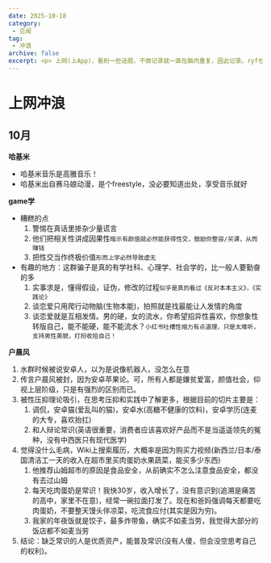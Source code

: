 ```yaml
---
date: 2025-10-18
category: 
 - 见闻
tag:
 - 冲浪
archive: false
excerpt: <p> 上网(上App)，看到一些话题，不做记录就一直在脑内重复，因此记录。ryf也在周报里记录网上看到的东西</p>
---
```


# 上网冲浪
## 10月
**哈基米** 
* 哈基米音乐是高雅音乐！
* 哈基米出自赛马娘动漫，是个freestyle，没必要知道出处，享受音乐就好

**game学**
* 糟糕的点
    1. 警惕在真话里掺杂少量谎言
    2. 他们把相关性讲成因果性`暗示有颜值就必然能获得性交，鼓励你整容/买课，从而赚钱`
    3. 把性交当作终极价值`形而上学必然导致虚无`
* 有趣的地方：这群骗子是真的有学社科、心理学、社会学的，比一般人要勤奋的多
    1. 实事求是，懂得假设，证伪，修改的过程`似乎是真的看过《反对本本主义》，《实践论》`
    2. 谈恋爱只用爬行动物脑(生物本能)，拍照就是找最能让人发情的角度
    3. 谈恋爱就是互相发情。男的硬，女的流水，你希望招异性喜欢，你想象性转版自己，能不能硬，能不能流水？`小红书吐槽性缩力有点道理，只是太难听，支持男性美貌，打扮收拾自己！`

**户晨风**
1. 水群时候被说安卓人，以为是说像机器人，没怎么在意
2. 传言户晨风被封，因为安卓苹果论。可，所有人都是嫌贫爱富，颜值社会，仰视上层阶级，只是有强烈的区别而已。
3. 被性压抑理论吸引，在思考压抑和实践中了解更多，根据目前的切片主要是：
    1. 调侃，安卓猫(爱乱叫的猫)，安卓水(高糖不健康的饮料)，安卓学历(连麦的大专，喜欢抬扛)
    2. 和人辩论常识(英语很重要，消费者应该喜欢好产品而不是当遥遥领先的冤种，没有中西医只有现代医学)
4. 觉得没什么毛病，Wiki上搜索履历，大概率是因为购买力视频(新西兰/日本/泰国清洁工一天的收入在超市里买肉蛋奶水果蔬菜，能买多少东西)
    1. 他推荐山姆超市的原因是食品安全，从前确实不怎么注意食品安全，都没有去过山姆
    2. 每天吃肉蛋奶是常识！我快30岁，收入增长了，没有意识到(追溯是痛苦的高中，家里不在意)，经常一碗拉面打发了。现在和爸妈强调每天都要吃肉蛋奶，不要整天馒头伴凉菜，吃流食应付(其实是因为穷)。
    3. 我家的年夜饭就是饺子，最多炸带鱼，确实不如麦当劳，我觉得大部分的饭店都不如麦当劳
5. 结论：缺乏常识的人是优质资产，能普及常识(没有人傻，但会没空思考自己的权利)。